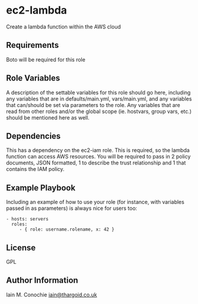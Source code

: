 ec2-lambda
=========

Create a lambda function within the AWS cloud

Requirements
------------

Boto will be required for this role

Role Variables
--------------

A description of the settable variables for this role should go here, including any variables that are in defaults/main.yml, vars/main.yml, and any variables that can/should be set via parameters to the role. Any variables that are read from other roles and/or the global scope (ie. hostvars, group vars, etc.) should be mentioned here as well.

Dependencies
------------

 This has a dependency on the ec2-iam role. This is required, so the lambda function can access AWS resources. You will be required to pass in 2 policy documents, JSON formatted, 1 to describe the trust relationship and 1 that contains the IAM policy.

Example Playbook
----------------

Including an example of how to use your role (for instance, with variables passed in as parameters) is always nice for users too:

    - hosts: servers
      roles:
         - { role: username.rolename, x: 42 }

License
-------

GPL

Author Information
------------------

Iain M. Conochie <iain@thargoid.co.uk>
